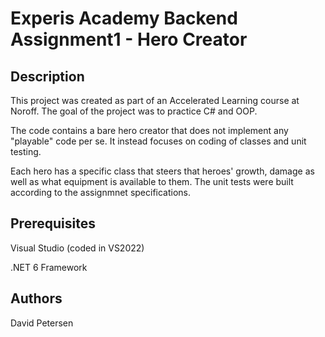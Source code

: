 # Experis Academy Backend Assignment1 - Hero Creator

## Description
This project was created as part of an Accelerated Learning course at Noroff. The goal of the project was to practice C# and OOP.

The code contains a bare hero creator that does not implement any "playable" code per se. It instead focuses on coding of classes and unit testing.

Each hero has a specific class that steers that heroes' growth, damage as well as what equipment is available to them.
The unit tests were built according to the assignmnet specifications.


## Prerequisites
Visual Studio (coded in VS2022)

.NET 6 Framework

## Authors
David Petersen 



